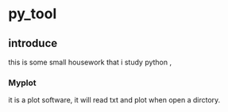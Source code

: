 # py_tool

## introduce

this is some small housework that i study python ,

### Myplot
it is a plot software, it will read txt and plot when open a dirctory.